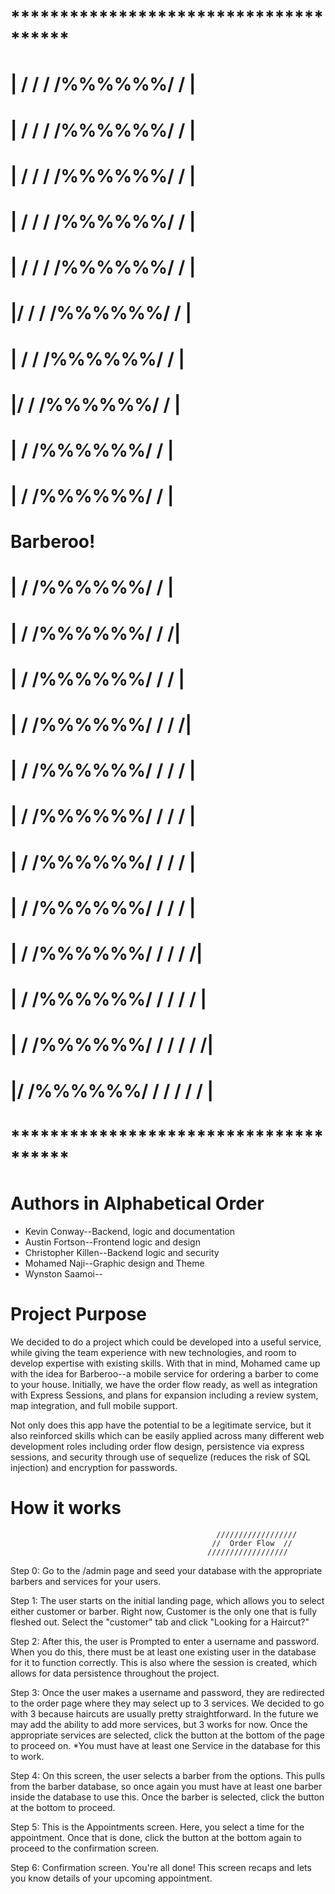 #                      **************************************
#                       |     / /             / /%%%%%%/ / |                                 
#                       |    / /             / /%%%%%%/ /  |                                 
#                       |   / /             / /%%%%%%/ /   |                                 
#                       |  / /             / /%%%%%%/ /    |                                 
#                       | / /             / /%%%%%%/ /     |                                 
#                       |/ /             / /%%%%%%/ /      |                                 
#                       | /             / /%%%%%%/ /       |                                 
#                       |/             / /%%%%%%/ /        |                                 
#                       |             / /%%%%%%/ /         |                                 
#                       |            / /%%%%%%/ /          |

#                                     Barberoo!

#                       |           / /%%%%%%/ /           |                                 
#                       |          / /%%%%%%/ /           /|                                 
#                       |         / /%%%%%%/ /           / |                                 
#                       |        / /%%%%%%/ /           / /|                                 
#                       |       / /%%%%%%/ /           / / |                                 
#                       |      / /%%%%%%/ /           / /  |                                 
#                       |     / /%%%%%%/ /           / /   |                                 
#                       |    / /%%%%%%/ /           / /    |                                 
#                       |   / /%%%%%%/ /           / /    /|                                 
#                       |  / /%%%%%%/ /           / /    / |                                 
#                       | / /%%%%%%/ /           / /    / /|                                 
#                       |/ /%%%%%%/ /           / /    / / |           
#                      **************************************                    




# Authors in Alphabetical Order
* Kevin Conway--Backend, logic and documentation
* Austin Fortson--Frontend logic and design
* Christopher Killen--Backend logic and security
* Mohamed Naji--Graphic design and Theme
* Wynston Saamoi--



# Project Purpose

We decided to do a project which could be developed into a useful service, while giving the team experience with new technologies, and room to develop expertise with existing skills. With that in mind, Mohamed came up with the idea for Barberoo--a mobile service for ordering a barber to come to your house. Initially, we have the order flow ready, as well as integration with Express Sessions, and plans for expansion including a review system, map integration, and full mobile support.

Not only does this app have the potential to be a legitimate service, but it also reinforced skills which can be easily applied across many different web development roles including order flow design, persistence via express sessions, and security through use of sequelize (reduces the risk of SQL injection) and encryption for passwords.

# How it works
                                                  //////////////////
                                                 //  Order Flow  //
                                                //////////////////

Step 0: Go to the /admin page and seed your database with the appropriate barbers and services for your users. 

Step 1: The user starts on the initial landing page, which allows you to select either customer or barber. Right now, Customer is the only one that is fully fleshed out. Select the "customer" tab and click "Looking for a Haircut?"

Step 2: After this, the user is Prompted to enter a username and password. When you do this, there must be at least one existing user in the database for it to function correctly. This is also where the session is created, which allows for data persistence throughout the project.

Step 3: Once the user makes a username and password, they are redirected to the order page where they may select up to 3 services. We decided to go with 3 because haircuts are usually pretty straightforward. In the future we may add the ability to add more services, but 3 works for now. Once the appropriate services are selected, click the button at the bottom of the page to proceed on. 
    *You must have at least one Service in the database for this to work.

Step 4: On this screen, the user selects a barber from the options. This pulls from the barber database, so once again you must have at least one barber inside the database to use this. Once the barber is selected, click the button at the bottom to proceed.

Step 5: This is the Appointments screen. Here, you select a time for the appointment. Once that is done, click the button at the bottom again to proceed to the confirmation screen.

Step 6: Confirmation screen. You're all done! This screen recaps and lets you know details of your upcoming appointment.

